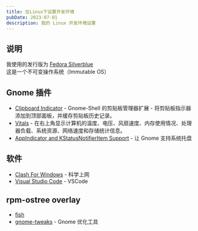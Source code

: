 ```yaml
---
title: 在Linux下设置开发环境
pubDate: 2023-07-01
description: 我的 Linux 开发环境设置
---
```


## 说明

我使用的发行版为 [Fedora Silverblue](https://fedoraproject.org/silverblue/)\
这是一个不可变操作系统（Immutable OS）

## Gnome 插件

- [Clipboard Indicator](https://extensions.gnome.org/extension/779/clipboard-indicator/) - Gnome-Shell 的剪贴板管理器扩展 - 将剪贴板指示器添加到顶部面板，并缓存剪贴板历史记录。
- [Vitals](https://extensions.gnome.org/extension/1460/vitals/) - 在右上角显示计算机的温度、电压、风扇速度、内存使用情况、处理器负载、系统资源、网络速度和存储统计信息。
- [AppIndicator and KStatusNotifierItem Support](https://extensions.gnome.org/extension/615/appindicator-support/) - 让 Gnome 支持系统托盘

## 软件

- [Clash For Windows](https://flathub.org/zh-Hans/apps/io.github.Fndroid.clash_for_windows) - 科学上网
- [Visual Studio Code](https://flathub.org/zh-Hans/apps/com.visualstudio.code) - VSCode

## rpm-ostree overlay

- [fish](https://fishshell.com/)
- [gnome-tweaks](https://gitlab.gnome.org/GNOME/gnome-tweaks) - Gnome 优化工具
